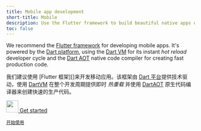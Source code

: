 ```yaml
---
title: Mobile app development
short-title: Mobile
description: Use the Flutter framework to build beautiful native apps on iOS and Android from a single codebase.
toc: false
---
```


We recommend the [Flutter framework][] for developing mobile apps.
It's powered by the [Dart platform](/platforms), using the [Dart
VM](/platforms) for its instant _hot reload_ developer cycle and the [Dart
AOT](/platforms) native code compiler for creating fast production code.

我们建议使用 [Flutter 框架][]来开发移动应用。该框架由 [Dart 平台](/platforms)提供技术驱动，使用 [DartVM](/platforms) 在整个开发周期提供即时 _热重载_ 并使用 [DartAOT](/platforms) 原生代码编译器来创建快速的生产代码。

<p class="text-center">
  <a href="{{site.flutter}}/get-started" class="btn btn-primary btn-lg no-automatic-external">
    <img src="{% asset shared/flutter/icon/64.png @path %}" width="32px" alt=""/>
    Get started

    开始使用
  </a>
</p>

[Flutter framework]: {{site.flutter}}
